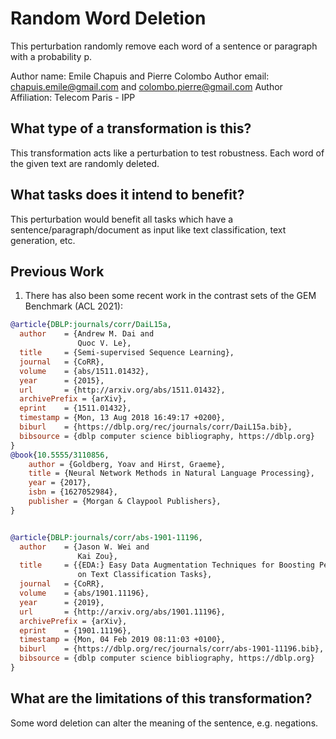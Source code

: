 # Random Word Deletion 
This perturbation randomly remove each word of a sentence or paragraph with a probability p. 

Author name: Emile Chapuis and Pierre Colombo 
Author email: chapuis.emile@gmail.com and colombo.pierre@gmail.com
Author Affiliation: Telecom Paris - IPP

## What type of a transformation is this?
This transformation acts like a perturbation to test robustness. Each word of the given text are randomly deleted. 

## What tasks does it intend to benefit?
This perturbation would benefit all tasks which have a sentence/paragraph/document as input like text classification, 
text generation, etc. 

## Previous Work
1) There has also been some recent work in the contrast sets of the GEM Benchmark (ACL 2021):
```bibtex
@article{DBLP:journals/corr/DaiL15a,
  author    = {Andrew M. Dai and
               Quoc V. Le},
  title     = {Semi-supervised Sequence Learning},
  journal   = {CoRR},
  volume    = {abs/1511.01432},
  year      = {2015},
  url       = {http://arxiv.org/abs/1511.01432},
  archivePrefix = {arXiv},
  eprint    = {1511.01432},
  timestamp = {Mon, 13 Aug 2018 16:49:17 +0200},
  biburl    = {https://dblp.org/rec/journals/corr/DaiL15a.bib},
  bibsource = {dblp computer science bibliography, https://dblp.org}
}
@book{10.5555/3110856,
    author = {Goldberg, Yoav and Hirst, Graeme},
    title = {Neural Network Methods in Natural Language Processing},
    year = {2017},
    isbn = {1627052984},
    publisher = {Morgan & Claypool Publishers},
}


@article{DBLP:journals/corr/abs-1901-11196,
  author    = {Jason W. Wei and
               Kai Zou},
  title     = {{EDA:} Easy Data Augmentation Techniques for Boosting Performance
               on Text Classification Tasks},
  journal   = {CoRR},
  volume    = {abs/1901.11196},
  year      = {2019},
  url       = {http://arxiv.org/abs/1901.11196},
  archivePrefix = {arXiv},
  eprint    = {1901.11196},
  timestamp = {Mon, 04 Feb 2019 08:11:03 +0100},
  biburl    = {https://dblp.org/rec/journals/corr/abs-1901-11196.bib},
  bibsource = {dblp computer science bibliography, https://dblp.org}
}
```
## What are the limitations of this transformation?
Some word deletion can alter the meaning of the sentence, e.g. negations.
